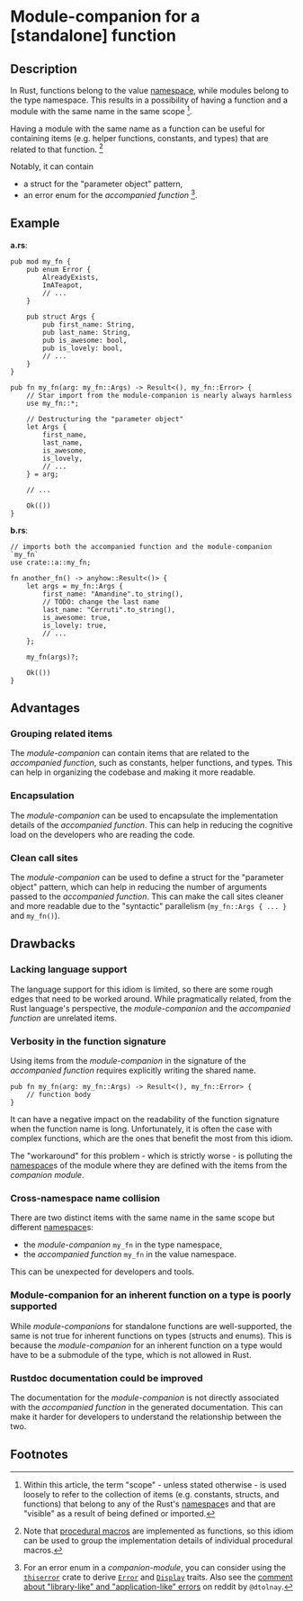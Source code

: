 # Module-companion for a \[standalone\] function

## Description

In Rust, functions belong to the value [namespace], while modules belong to the type namespace. This results in a possibility of having a function and a module with the same name in the same scope [^1].

Having a module with the same name as a function can be useful for containing items (e.g. helper functions, constants, and types) that are related to that function. [^2]

Notably, it can contain

* a struct for the "parameter object" pattern,
* an error enum for the *accompanied function* [^3].

## Example

**a.rs**:

```
pub mod my_fn {
    pub enum Error {
        AlreadyExists,
        ImATeapot,
        // ...
    }

    pub struct Args {
        pub first_name: String,
        pub last_name: String,
        pub is_awesome: bool,
        pub is_lovely: bool,
        // ...
    }
}

pub fn my_fn(arg: my_fn::Args) -> Result<(), my_fn::Error> {
    // Star import from the module-companion is nearly always harmless
    use my_fn::*;

    // Destructuring the "parameter object"
    let Args {
        first_name,
        last_name,
        is_awesome,
        is_lovely,
        // ...
    } = arg;

    // ...

    Ok(())
}
```

**b.rs**:

```
// imports both the accompanied function and the module-companion `my_fn`
use crate::a::my_fn;

fn another_fn() -> anyhow::Result<()> {
    let args = my_fn::Args {
        first_name: "Amandine".to_string(),
        // TODO: change the last name
        last_name: "Cerruti".to_string(),
        is_awesome: true,
        is_lovely: true,
        // ...
    };

    my_fn(args)?;

    Ok(())
}
```

## Advantages

### Grouping related items

The *module-companion* can contain items that are related to the *accompanied function*, such as constants, helper functions, and types. This can help in organizing the codebase and making it more readable.

### Encapsulation

The *module-companion* can be used to encapsulate the implementation details of the *accompanied function*. This can help in reducing the cognitive load on the developers who are reading the code.

### Clean call sites

The *module-companion* can be used to define a struct for the "parameter object" pattern, which can help in reducing the number of arguments passed to the *accompanied function*. This can make the call sites cleaner and more readable due to the "syntactic" parallelism (`my_fn::Args { ... }` and `my_fn()`).

## Drawbacks

### Lacking language support

The language support for this idiom is limited, so there are some rough edges that need to be worked around.
While pragmatically related, from the Rust language's perspective, the *module-companion* and the *accompanied function* are unrelated items.

### Verbosity in the function signature

Using items from the *module-companion* in the signature of the *accompanied function* requires explicitly writing the shared name.

```
pub fn my_fn(arg: my_fn::Args) -> Result<(), my_fn::Error> {
    // function body
}
```

It can have a negative impact on the readability of the function signature when the function name is long. Unfortunately, it is often the case with complex functions, which are the ones that benefit the most from this idiom.

The "workaround" for this problem - which is strictly worse - is polluting the [namespace]s of the module where they are defined with the items from the *companion module*.

### Cross-namespace name collision

There are two distinct items with the same name in the same scope but different [namespace]s:

* the *module-companion* `my_fn` in the type namespace,
* the *accompanied function* `my_fn` in the value namespace.

This can be unexpected for developers and tools.

### Module-companion for an inherent function on a type is poorly supported

While *module-companions* for standalone functions are well-supported, the same is not true for inherent functions on types (structs and enums). This is because the *module-companion* for an inherent function on a type would have to be a submodule of the type, which is not allowed in Rust.

### Rustdoc documentation could be improved

The documentation for the *module-companion* is not directly associated with the *accompanied function* in the generated documentation. This can make it harder for developers to understand the relationship between the two.

## Footnotes

[^1]: Within this article, the term "scope" - unless stated otherwise - is used loosely to refer to the collection of items (e.g. constants, structs, and functions) that belong to any of the Rust's [namespace]s and that are "visible" as a result of being defined or imported.
[^2]: Note that [procedural macros] are implemented as functions, so this idiom can be used to group the implementation details of individual procedural macros.
[^3]: For an error enum in a *companion-module*, you can consider using the [`thiserror`] crate to derive [`Error`] and [`Display`] traits. Also see the [comment about "library-like" and "application-like" errors][errors-comment] on reddit by `@dtolnay`.

[namespace]: https://doc.rust-lang.org/reference/names/namespaces.html
[procedural macros]: https://doc.rust-lang.org/reference/procedural-macros.html
[`Error`]: https://doc.rust-lang.org/std/error/trait.Error.html
[`Display`]: https://doc.rust-lang.org/std/fmt/trait.Display.html
[`thiserror`]: https://crates.io/crates/thiserror
[errors-comment]: https://www.reddit.com/r/rust/comments/dfs1zk/comment/f35iopj/
